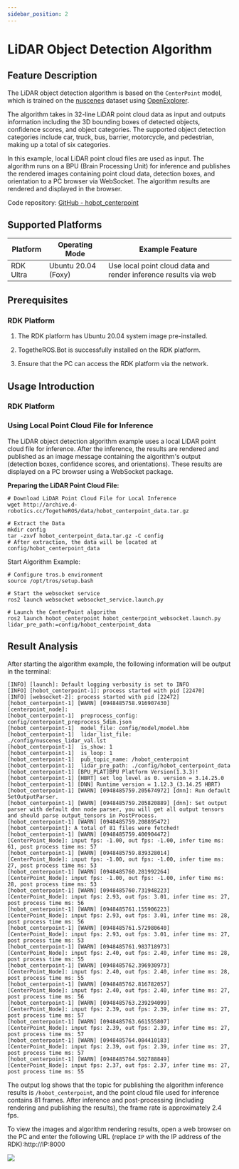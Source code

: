 ```yaml
---
sidebar_position: 2
---
```

# LiDAR Object Detection Algorithm

## Feature Description

The LiDAR object detection algorithm is based on the `CenterPoint` model, which is trained on the [nuscenes](https://www.nuscenes.org/nuscenes) dataset using [OpenExplorer](https://developer.d-robotics.cc/api/v1/fileData/horizon_j5_open_explorer_cn_doc/hat/source/examples/centerpoint.html).

The algorithm takes in 32-line LiDAR point cloud data as input and outputs information including the 3D bounding boxes of detected objects, confidence scores, and object categories. The supported object detection categories include car, truck, bus, barrier, motorcycle, and pedestrian, making up a total of six categories.

In this example, local LiDAR point cloud files are used as input. The algorithm runs on a BPU (Brain Processing Unit) for inference and publishes the rendered images containing point cloud data, detection boxes, and orientation to a PC browser via WebSocket. The algorithm results are rendered and displayed in the browser.

Code repository: [GitHub - hobot_centerpoint](https://github.com/D-Robotics/hobot_centerpoint)

## Supported Platforms

| Platform      | Operating Mode               | Example Feature                                      |
| ------------- | ---------------------------- | ---------------------------------------------------- |
| RDK Ultra     | Ubuntu 20.04 (Foxy)           | Use local point cloud data and render inference results via web |

## Prerequisites

### RDK Platform

1. The RDK platform has Ubuntu 20.04 system image pre-installed.

2. TogetheROS.Bot is successfully installed on the RDK platform.

3. Ensure that the PC can access the RDK platform via the network.

## Usage Introduction

### RDK Platform

### Using Local Point Cloud File for Inference

The LiDAR object detection algorithm example uses a local LiDAR point cloud file for inference. After the inference, the results are rendered and published as an image message containing the algorithm's output (detection boxes, confidence scores, and orientations). These results are displayed on a PC browser using a WebSocket package.

**Preparing the LiDAR Point Cloud File:**


```shell
# Download LiDAR Point Cloud File for Local Inference
wget http://archive.d-robotics.cc/TogetheROS/data/hobot_centerpoint_data.tar.gz

# Extract the Data
mkdir config
tar -zxvf hobot_centerpoint_data.tar.gz -C config
# After extraction, the data will be located at config/hobot_centerpoint_data
```

Start Algorithm Example:


```shell
# Configure tros.b environment
source /opt/tros/setup.bash

# Start the websocket service
ros2 launch websocket websocket_service.launch.py

# Launch the CenterPoint algorithm
ros2 launch hobot_centerpoint hobot_centerpoint_websocket.launch.py lidar_pre_path:=config/hobot_centerpoint_data
```

## Result Analysis

After starting the algorithm example, the following information will be output in the terminal:


```text
[INFO] [launch]: Default logging verbosity is set to INFO
[INFO] [hobot_centerpoint-1]: process started with pid [22470]
[INFO] [websocket-2]: process started with pid [22472]
[hobot_centerpoint-1] [WARN] [0948485758.916907430] [centerpoint_node]:
[hobot_centerpoint-1]  preprocess_config: config/centerpoint_preprocess_5dim.json
[hobot_centerpoint-1]  model_file: config/model/model.hbm
[hobot_centerpoint-1]  lidar_list_file: ./config/nuscenes_lidar_val.lst
[hobot_centerpoint-1]  is_show: 1
[hobot_centerpoint-1]  is_loop: 1
[hobot_centerpoint-1]  pub_topic_name: /hobot_centerpoint
[hobot_centerpoint-1]  lidar_pre_path: ./config/hobot_centerpoint_data
[hobot_centerpoint-1] [BPU_PLAT]BPU Platform Version(1.3.3)!
[hobot_centerpoint-1] [HBRT] set log level as 0. version = 3.14.25.0
[hobot_centerpoint-1] [DNN] Runtime version = 1.12.3_(3.14.25 HBRT)
[hobot_centerpoint-1] [WARN] [0948485759.205674972] [dnn]: Run default SetOutputParser.
[hobot_centerpoint-1] [WARN] [0948485759.205820889] [dnn]: Set output parser with default dnn node parser, you will get all output tensors and should parse output_tensors in PostProcess.
[hobot_centerpoint-1] [WARN] [0948485759.208895472] [hobot_centerpoint]: A total of 81 files were fetched!
[hobot_centerpoint-1] [WARN] [0948485759.400904472] [CenterPoint_Node]: input fps: -1.00, out fps: -1.00, infer time ms: 61, post process time ms: 57
[hobot_centerpoint-1] [WARN] [0948485759.839328014] [CenterPoint_Node]: input fps: -1.00, out fps: -1.00, infer time ms: 27, post process time ms: 53
[hobot_centerpoint-1] [WARN] [0948485760.281992264] [CenterPoint_Node]: input fps: -1.00, out fps: -1.00, infer time ms: 28, post process time ms: 53
[hobot_centerpoint-1] [WARN] [0948485760.731948223] [CenterPoint_Node]: input fps: 2.93, out fps: 3.01, infer time ms: 27, post process time ms: 56
[hobot_centerpoint-1] [WARN] [0948485761.155906223] [CenterPoint_Node]: input fps: 2.93, out fps: 3.01, infer time ms: 28, post process time ms: 56
[hobot_centerpoint-1] [WARN] [0948485761.572980640] [CenterPoint_Node]: input fps: 2.93, out fps: 3.01, infer time ms: 27, post process time ms: 53
[hobot_centerpoint-1] [WARN] [0948485761.983718973] [CenterPoint_Node]: input fps: 2.40, out fps: 2.40, infer time ms: 28, post process time ms: 55
[hobot_centerpoint-1] [WARN] [0948485762.396930973] [CenterPoint_Node]: input fps: 2.40, out fps: 2.40, infer time ms: 28, post process time ms: 55
[hobot_centerpoint-1] [WARN] [0948485762.816782057] [CenterPoint_Node]: input fps: 2.40, out fps: 2.40, infer time ms: 27, post process time ms: 56
[hobot_centerpoint-1] [WARN] [0948485763.239294099] [CenterPoint_Node]: input fps: 2.39, out fps: 2.39, infer time ms: 27, post process time ms: 57
[hobot_centerpoint-1] [WARN] [0948485763.661555807] [CenterPoint_Node]: input fps: 2.39, out fps: 2.39, infer time ms: 27, post process time ms: 57
[hobot_centerpoint-1] [WARN] [0948485764.084410183] [CenterPoint_Node]: input fps: 2.39, out fps: 2.39, infer time ms: 27, post process time ms: 57
[hobot_centerpoint-1] [WARN] [0948485764.502788849] [CenterPoint_Node]: input fps: 2.37, out fps: 2.37, infer time ms: 27, post process time ms: 55
```

The output log shows that the topic for publishing the algorithm inference results is `/hobot_centerpoint`, and the point cloud file used for inference contains 81 frames. After inference and post-processing (including rendering and publishing the results), the frame rate is approximately 2.4 fps.

To view the images and algorithm rendering results, open a web browser on the PC and enter the following URL (replace `IP` with the IP address of the RDK):http://IP:8000


![](https://rdk-doc.oss-cn-beijing.aliyuncs.com/doc/img/05_Robot_development/03_boxs/function/image/box_adv/render_centerpoint_det.jpg)

